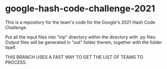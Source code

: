 # google-hash-code-challenge-2021
This is a repository for the team's code for the Google's 2021 Hash Code Challenge.

Put all the input files into "inp" directory within the directory with .py files. Output files will be generated in "out" folder therein, together with the folder itself.

THIS  BRANCH USES A FAST WAY TO GET THE LIST OF TEAMS TO PROCESS. 
